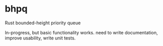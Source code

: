 # bhpq
Rust bounded-height priority queue

In-progress, but basic functionality works. need to write documentation, improve usability, write unit tests.
